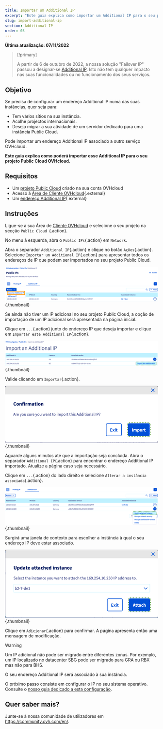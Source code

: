 ```yaml
---
title: Importar um Additional IP
excerpt: "Este guia explica como importar um Additional IP para o seu projeto Public Cloud OVHcloud"
slug: import-additional-ip
section: Additional IP
order: 03
---
```


**Última atualização: 07/11/2022**

> [!primary]
>
> A partir de 6 de outubro de 2022, a nossa solução "Failover IP" passou a designar-se [Additional IP](https://www.ovhcloud.com/pt/network/additional-ip/). Isto não tem qualquer impacto nas suas funcionalidades ou no funcionamento dos seus serviços.
>

## Objetivo

Se precisa de configurar um endereço Additional IP numa das suas instâncias, quer seja para:

- Tem vários sítios na sua instância. 
- Acolhe projectos internacionais.
- Deseja migrar a sua atividade de um servidor dedicado para uma instância Public Cloud.

Pode importar um endereço Additional IP associado a outro serviço OVHcloud.

**Este guia explica como poderá importar esse Additional IP para o seu projeto Public Cloud OVHcloud.**

## Requisitos

- Um [projeto Public Cloud](https://www.ovhcloud.com/pt/public-cloud/) criado na sua conta OVHcloud
- Acesso à [Área de Cliente OVHcloud](https://www.ovh.com/auth/?action=gotomanager&from=https://www.ovh.pt/&ovhSubsidiary=pt){.external}
- Um [endereço Additional IP](https://www.ovhcloud.com/pt/bare-metal/ip/){.external}

## Instruções

Ligue-se à sua Área de [Cliente OVHcloud](https://www.ovh.com/auth/?action=gotomanager&from=https://www.ovh.pt/&ovhSubsidiary=pt) e selecione o seu projeto na secção `Public Cloud `{.action}.

No menu à esquerda, abra o `Public IPs`{.action} em `Network`.

Abra o separador `Additional IP`{.action} e clique no botão `Ações`{.action}. Selecione `Importar um Additional IP`{.action} para apresentar todos os endereços de IP que podem ser importados no seu projeto Public Cloud.

![Secção IP](images/import22_01.png){.thumbnail}

Se ainda não tiver um IP adicional no seu projeto Public Cloud, a opção de importação de um IP adicional será apresentada na página inicial.

Clique em `...`{.action} junto do endereço IP que deseja importar e clique em `Importar este Additional IP`{.action}.

![Importação Additional IP](images/import22_02.png){.thumbnail}

Valide clicando em `Importar`{.action}.

![Importação confirmada](images/import22_03.png){.thumbnail}

Aguarde alguns minutos até que a importação seja concluída. Abra o separador `Additional IP`{.action} para encontrar o endereço Additional IP importado. Atualize a página caso seja necessário.

Clique em `...`{.action} do lado direito e selecione `Alterar a instância associada`{.action}.

![Importação Additional IP](images/import22_04.png){.thumbnail}

Surgirá uma janela de contexto para escolher a instância à qual o seu endereço IP deve estar associado.

![Importação Additional IP](images/import22_05.png){.thumbnail}

Clique em `Adicionar`{.action} para confirmar. A página apresenta então uma mensagem de modificação.

> [!warning]
>
> Um IP adicional não pode ser migrado entre diferentes zonas. Por exemplo, um IP localizado no datacenter SBG pode ser migrado para GRA ou RBX mas não para BHS.
>

O seu endereço Additional IP será associado à sua instância.

O próximo passo consiste em configurar o IP no seu sistema operativo. Consulte o [nosso guia dedicado a esta configuração](https://docs.ovh.com/pt/publiccloud/network-services/configure-additional-ip/).

## Quer saber mais?

Junte-se à nossa comunidade de utilizadores em <https://community.ovh.com/en/>.